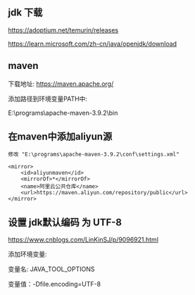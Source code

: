 ## jdk 下载

https://adoptium.net/temurin/releases

https://learn.microsoft.com/zh-cn/java/openjdk/download

## maven

下载地址: https://maven.apache.org/

添加路径到环境变量PATH中:

E:\programs\apache-maven-3.9.2\bin

## 在maven中添加aliyun源

    修改 "E:\programs\apache-maven-3.9.2\conf\settings.xml"

    <mirror>
        <id>aliyunmaven</id>
        <mirrorOf>*</mirrorOf>
        <name>阿里云公共仓库</name>
        <url>https://maven.aliyun.com/repository/public</url>
    </mirror>


## 设置 jdk默认编码 为 UTF-8

https://www.cnblogs.com/LinKinSJ/p/9096921.html

添加环境变量:

变量名: JAVA_TOOL_OPTIONS

变量值：-Dfile.encoding=UTF-8